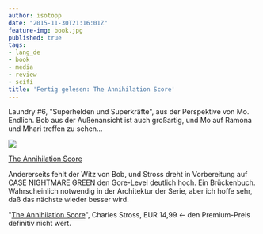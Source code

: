 ```yaml
---
author: isotopp
date: "2015-11-30T21:16:01Z"
feature-img: book.jpg
published: true
tags:
- lang_de
- book
- media
- review
- scifi
title: 'Fertig gelesen: The Annihilation Score'
---
```

Laundry #6, "Superhelden und Superkräfte", aus der Perspektive von Mo. Endlich. Bob aus der Außenansicht ist auch großartig, und Mo auf Ramona und Mhari treffen zu sehen…

[![](https://blog.koehntopp.info/uploads/2015/11/annihilation.jpg)](https://www.amazon.de/dp/B00RW1VO14)

[The Annihilation Score](https://www.amazon.de/dp/B00RW1VO14)

Andererseits fehlt der Witz von Bob, und Stross dreht in Vorbereitung auf CASE NIGHTMARE GREEN den Gore-Level deutlich hoch. Ein Brückenbuch. Wahrscheinlich notwendig in der Architektur der Serie, aber ich hoffe sehr, daß das nächste wieder besser wird.

"[The Annihilation Score](https://www.amazon.de/dp/B00RW1VO14)", Charles Stross, EUR 14,99 <- den Premium-Preis definitiv nicht wert.
